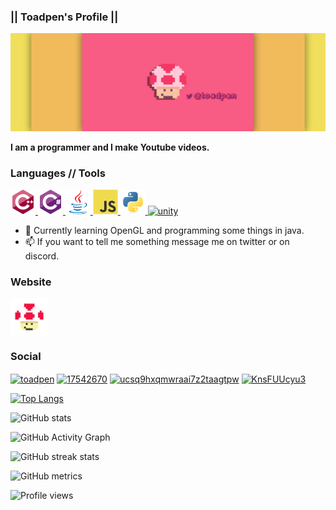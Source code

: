 ### || Toadpen's Profile ||

![I am GitHub Readme Generator's creator](https://raw.githubusercontent.com/toadpen/toadpen/main/img/bannersmall.png)

**I am a programmer and I make Youtube videos.**

<h3 align="left">Languages // Tools</h3>
<p align="left"> <a href="https://www.w3schools.com/cpp/" target="_blank" rel="noreferrer"> <img src="https://raw.githubusercontent.com/devicons/devicon/master/icons/cplusplus/cplusplus-original.svg" alt="cplusplus" width="40" height="40"/> </a> <a href="https://www.w3schools.com/cs/" target="_blank" rel="noreferrer"> <img src="https://raw.githubusercontent.com/devicons/devicon/master/icons/csharp/csharp-original.svg" alt="csharp" width="40" height="40"/> </a> <a href="https://www.java.com" target="_blank" rel="noreferrer"> <img src="https://raw.githubusercontent.com/devicons/devicon/master/icons/java/java-original.svg" alt="java" width="40" height="40"/> </a> <a href="https://developer.mozilla.org/en-US/docs/Web/JavaScript" target="_blank" rel="noreferrer"> <img src="https://raw.githubusercontent.com/devicons/devicon/master/icons/javascript/javascript-original.svg" alt="javascript" width="40" height="40"/> </a> <a href="https://www.python.org" target="_blank" rel="noreferrer"> <img src="https://raw.githubusercontent.com/devicons/devicon/master/icons/python/python-original.svg" alt="python" width="40" height="40"/> </a> <a href="https://unity.com/" target="_blank" rel="noreferrer"> <img src="https://www.vectorlogo.zone/logos/unity3d/unity3d-icon.svg" alt="unity" width="40" height="40"/> </a> </p>


- 🔭 Currently learning OpenGL and programming some things in java.
- 📫 If you want to tell me something message me on twitter or on discord.
### Website
<a href="https://toadpencil.com" target="blank"><img align="center" src="https://raw.githubusercontent.com/toadpen/toadpen/main/img/Toad2.png" alt="toadpen" height="60" width="60" /></a>

<h3 align="left">Social</h3>
<p align="left">
<a href="https://twitter.com/toadpen" target="blank"><img align="center" src="https://raw.githubusercontent.com/rahuldkjain/github-profile-readme-generator/master/src/images/icons/Social/twitter.svg" alt="toadpen" height="30" width="40" /></a>
<a href="https://stackoverflow.com/users/17542670" target="blank"><img align="center" src="https://raw.githubusercontent.com/rahuldkjain/github-profile-readme-generator/master/src/images/icons/Social/stack-overflow.svg" alt="17542670" height="30" width="40" /></a>
<a href="https://www.youtube.com/channel/UCSQ9HXqmwRaAI7Z2TAagTPw" target="blank"><img align="center" src="https://raw.githubusercontent.com/rahuldkjain/github-profile-readme-generator/master/src/images/icons/Social/youtube.svg" alt="ucsq9hxqmwraai7z2taagtpw" height="30" width="40" /></a>
<a href="https://discord.gg/KnsFUUcyu3" target="blank"><img align="center" src="https://raw.githubusercontent.com/rahuldkjain/github-profile-readme-generator/master/src/images/icons/Social/discord.svg" alt="KnsFUUcyu3" height="30" width="40" /></a>
</p>

[![Top Langs](https://github-readme-stats.vercel.app/api/top-langs/?username=toadpen&show_icons=true&theme=synthwave)](https://github.com/anuraghazra/github-readme-stats)

![GitHub stats](https://github-readme-stats.vercel.app/api?username=toadpen&show_icons=true&count_private=true&theme=synthwave)  

![GitHub Activity Graph](https://activity-graph.herokuapp.com/graph?username=toadpen)  

![GitHub streak stats](https://github-readme-streak-stats.herokuapp.com/?user=toadpen)  

![GitHub metrics](https://metrics.lecoq.io/toadpen)  

![Profile views](https://gpvc.arturio.dev/toadpen)
